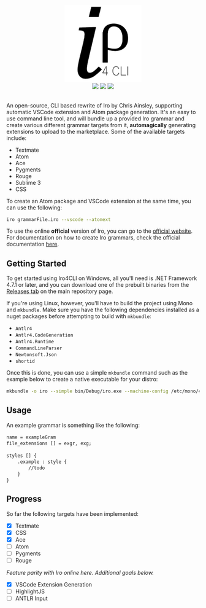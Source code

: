 <div align="center">
<img src="https://github.com/c272/iro4cli/raw/master/logo.png" width=200/>
<br>
<img src="https://img.shields.io/github/issues/c272/iro4cli"> <img src="https://img.shields.io/travis/c272/iro4cli"> <img src="https://img.shields.io/badge/%2ENET->=4.7.1-blue">
<br>
<br>
</div>

An open-source, CLI based rewrite of Iro by Chris Ainsley, supporting automatic VSCode extension and Atom package generation. It's an easy to use command line tool, and will bundle up a provided Iro grammar and create various different grammar targets from it, **automagically** generating extensions to upload to the marketplace. Some of the available targets include:

 - Textmate
 - Atom
 - Ace
 - Pygments
 - Rouge
 - Sublime 3
 - CSS

To create an Atom package and VSCode extension at the same time, you can use the following:
```bash
iro grammarFile.iro --vscode --atomext
```
To use the online **official** version of Iro, you can go to the [official website](http://eeyo.io/iro). For documentation on how to create Iro grammars, check the official documentation [here](http://eeyo.io/iro/documentation).

## Getting Started
To get started using Iro4CLI on Windows, all you'll need is .NET Framework 4.7.1 or later, and you can download one of the prebuilt binaries from the [Releases tab](https://github.com/c272/iro4cli/releases) on the main repository page.

If you're using Linux, however, you'll have to build the project using Mono and `mkbundle`. Make sure you have the following dependencies installed as a nuget packages before attempting to build with `mkbundle`:

 - `Antlr4`
 - `Antlr4.CodeGeneration`
 - `Antlr4.Runtime`
 - `CommandLineParser`
 - `Newtonsoft.Json`
 - `shortid`

Once this is done, you can use a simple `mkbundle` command such as the example below to create a native executable for your distro:
```bash
mkbundle -o iro --simple bin/Debug/iro.exe --machine-config /etc/mono/4.5/machine.config --no-config --nodeps bin/Debug/*.dll
```

## Usage
An example grammar is something like the following:
```
name = exampleGram
file_extensions [] = exgr, exg;

styles [] {
    .example : style {
        //todo
    }
}
```

## Progress
So far the following targets have been implemented:
- [x] Textmate
- [x] CSS
- [x] Ace
- [ ] Atom
- [ ] Pygments
- [ ] Rouge

*Feature parity with Iro online here. Additional goals below.*

- [x] VSCode Extension Generation
- [ ] HighlightJS
- [ ] ANTLR Input
